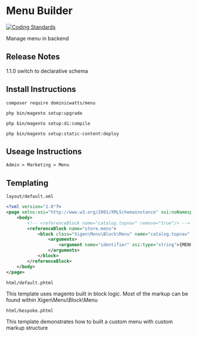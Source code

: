 # Menu Builder

[![Coding Standards](https://github.com/DominicWatts/Menu/actions/workflows/standards.yml/badge.svg)](https://github.com/DominicWatts/Menu/actions/workflows/standards.yml)

Manage menu in backend

## Release Notes

1.1.0 switch to declarative schema

## Install Instructions

`composer require dominicwatts/menu`

`php bin/magento setup:upgrade`

`php bin/magento setup:di:compile`

`php bin/magento setup:static-content:deploy`

## Useage Instructions

    Admin > Marketing > Menu

## Templating

    layout/default.xml

```xml
<?xml version="1.0"?>
<page xmlns:xsi="http://www.w3.org/2001/XMLSchemainstance" xsi:noNamespaceSchemaLocation="urn:magento:framework:View/Layout/etc/page_configuration.xsd">
    <body>
        <!-- <referenceBlock name="catalog.topnav" remove="true"/> -->
        <referenceBlock name="store.menu">
            <block class="Xigen\Menu\Block\Menu" name="catalog.topnav" template="Xigen_Menu::html/{MENU_TEMPLATE_GOES_HERE}.phtml">
                <arguments>
                    <argument name="identifier" xsi:type="string">{MENU_ID_GOES_HERE}</argument>
                </arguments>
            </block>
        </referenceBlock>
    </body>
</page>
```

    html/default.phtml

This template uses magento built in block logic. Most of the markup can be found within Xigen\Menu\Block\Menu

    html/bespoke.phtml

This template demonstrates how to built a custom menu with custom markup structure
    